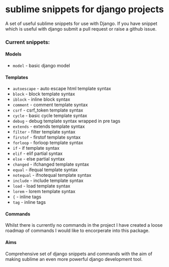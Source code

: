 # sublime snippets for django projects

A set of useful sublime snippets for use with Django. If you have snippet which is useful with django submit a pull request or raise a github issue.

### Current snippets:
#### Models
* `model` - basic django model

#### Templates
* `autoescape` - auto escape html template syntax
* `block` - block template syntax
* `iblock` - inline block syntax
* `comment` - comment template syntax
* `csrf` - csrf_token template syntax
* `cycle` - basic cycle template syntax
* `debug` - debug template syntax wrapped in pre tags
* `extends` - extends template syntax
* `filter` - filter template syntax
* `firstof` - firstof template syntax
* `forloop` - forloop template syntax
* `if` - if template syntax
* `elif` - elif partial syntax
* `else` - else partial syntax
* `changed` - ifchanged template syntax
* `equal` - ifequal template syntax
* `notequal` - ifnotequal template syntax
* `include` - include template syntax
* `load` - load template syntax
* `lorem` - lorem template syntax
* `{` - inline tags
* `tag` - inline tags

#### Commands
Whilst there is currently no commands in the project I have created a loose roadmap of commands I would like to encorperate into this package.

#### Aims
Comprehensive set of django snippets and commands with the aim of making sublime an even more powerful django development tool.

